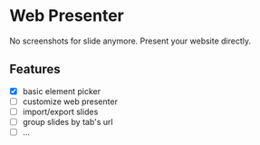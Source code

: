 # Web Presenter

No screenshots for slide anymore. Present your website directly.

## Features

- [x] basic element picker
- [ ] customize web presenter
- [ ] import/export slides
- [ ] group slides by tab's url
- [ ] ...
